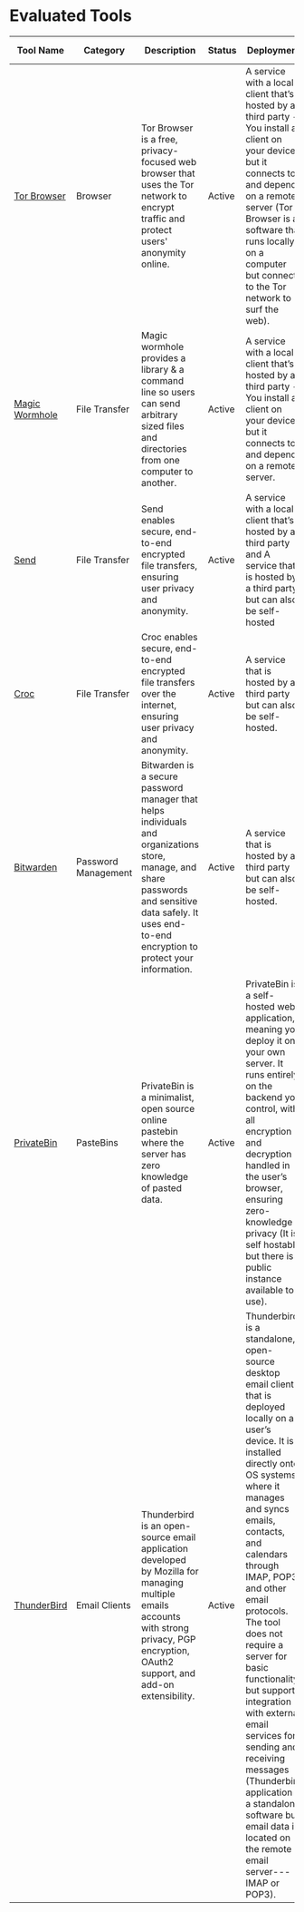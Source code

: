 # Evaluated Tools

| Tool Name | Category | Description | Status | Deployment | Technical Level | Documentation | Overall Rating | Last Tested |
|----------|-----------|-------------|---------|------------|-----------------|---------------|----------------|-------------|
| [Tor Browser](https://www.torproject.org/) | Browser | Tor Browser is a free, privacy-focused web browser that uses the Tor network to encrypt traffic and protect users' anonymity online. | Active | A service with a local client that’s hosted by a third party - You install a client on your device, but it connects to and depends on a remote server (Tor Browser is a software that runs locally on a computer but connects to the Tor network to surf the web). | Intermediate | [Details](categories/browser/tor-browser.md) | ⭐⭐⭐⭐⯪ (4.51) | 2025-04-02 |
| [Magic Wormhole](https://github.com/magic-wormhole/magic-wormhole) | File Transfer | Magic wormhole provides a library & a command line so users can send arbitrary sized files and directories from one computer to another. | Active | A service with a local client that’s hosted by a third party - You install a client on your device, but it connects to and depends on a remote server. | Intermediate | [Details](categories/file-transfer/magic-wormhole.md) | ⭐⭐⭐⭐☆ (4.15) | 2025-04-02 |
| [Send](https://github.com/timvisee/send) | File Transfer | Send enables secure, end-to-end encrypted file transfers, ensuring user privacy and anonymity. | Active | A service with a local client that’s hosted by a third party and A service that is hosted by a third party but can also be self-hosted | Beginner | [Details](categories/file-transfer/send.md) | ⭐⭐⭐⯪☆ (3.62) | 2025-03-27 |
| [Croc](https://github.com/schollz/croc) | File Transfer | Croc enables secure, end-to-end encrypted file transfers over the internet, ensuring user privacy and anonymity. | Active | A service that is hosted by a third party but can also be self-hosted. | Intermediate | [Details](categories/file-transfer/croc.md) | ⭐⭐⭐⯪☆ (3.98) | 2025-04-07 |
| [Bitwarden](https://bitwarden.com/) | Password Management | Bitwarden is a secure password manager that helps individuals and organizations store, manage, and share passwords and sensitive data safely. It uses end-to-end encryption to protect your information. | Active | A service that is hosted by a third party but can also be self-hosted. | Beginner | [Details](categories/password-management/bitwarden.md) | ⭐⭐⭐⭐⯪ (4.69) | 2025-03-27 |
| [PrivateBin](https://privatebin.info/) | PasteBins | PrivateBin is a minimalist, open source online pastebin where the server has zero knowledge of pasted data. | Active | PrivateBin is a self-hosted web application, meaning you deploy it on your own server. It runs entirely on the backend you control, with all encryption and decryption handled in the user’s browser, ensuring zero-knowledge privacy (It is self hostable but there is a public instance available to use). | Beginner | [Details](categories/pastebins/privatebin.md) | ⭐⭐⭐⭐☆ (4.18) | 2025-04-16 |
| [ThunderBird](https://www.thunderbird.net/en-US/) | Email Clients | Thunderbird is an open-source email application developed by Mozilla for managing multiple emails accounts with strong privacy, PGP encryption, OAuth2 support, and add-on extensibility. | Active | Thunderbird is a standalone, open-source desktop email client that is deployed locally on a user’s device. It is installed directly onto OS systems, where it manages and syncs emails, contacts, and calendars through IMAP, POP3, and other email protocols. The tool does not require a server for basic functionality but supports integration with external email services for sending and receiving messages (Thunderbird application is a standalone software but email data is located on the remote email server---IMAP or POP3). | Intermediate | [Details](categories/email-clients/thunderbird.md) | ⭐⭐⭐⭐⯪ (4.29) | 2025-04-23 |
